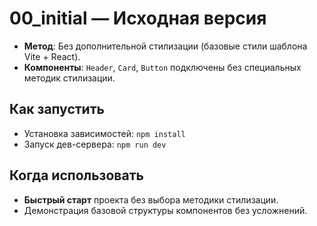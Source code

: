 # 00_initial — Исходная версия

- **Метод**: Без дополнительной стилизации (базовые стили шаблона Vite + React).
- **Компоненты**: `Header`, `Card`, `Button` подключены без специальных методик стилизации.

## Как запустить
- Установка зависимостей: `npm install`
- Запуск дев-сервера: `npm run dev`

## Когда использовать
- **Быстрый старт** проекта без выбора методики стилизации.
- Демонстрация базовой структуры компонентов без усложнений.
